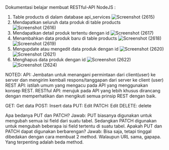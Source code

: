 Dokumentasi belajar membuat RESTful-API NodeJS : 
1. Table products di dalam database api_services
![Screenshot (2615)](https://github.com/anisasdrwnto/API-NodeJS/assets/128852081/61b3828d-2c80-451b-852c-4b49bb567f5e)
2. Mendapatkan seluruh data produk di table products
![Screenshot (2616)](https://github.com/anisasdrwnto/API-NodeJS/assets/128852081/dc415ead-2239-4d0e-9e32-8262d0e00a39)
3. Mendapatkan detail produk tertentu dengan id
![Screenshot (2617)](https://github.com/anisasdrwnto/API-NodeJS/assets/128852081/390436c7-161e-4422-afd0-5ae667bd26c8)
4. Menambahkan data produk baru di table products
![Screenshot (2618)](https://github.com/anisasdrwnto/API-NodeJS/assets/128852081/f40c018b-e03e-4645-95ad-6d6da07a4019)
![Screenshot (2619)](https://github.com/anisasdrwnto/API-NodeJS/assets/128852081/2d8a5c94-8868-4e33-98dd-3b48c57de1eb)
5. Mengupdate atau mengedit data produk dengan id
![Screenshot (2620)](https://github.com/anisasdrwnto/API-NodeJS/assets/128852081/da0bdc08-cbad-4c8a-953b-fb2418dc4660)
![Screenshot (2621)](https://github.com/anisasdrwnto/API-NodeJS/assets/128852081/dc041fcb-b1c6-4967-bf01-75e0bdefca99)
6. Menghapus data produk dengan id
![Screenshot (2622)](https://github.com/anisasdrwnto/API-NodeJS/assets/128852081/e8d3f8dd-4e2d-4c0d-beed-f39cf7c9a6fc)
![Screenshot (2624)](https://github.com/anisasdrwnto/API-NodeJS/assets/128852081/baffb356-cd96-4121-9ca5-9c5dc0392195)


NOTED:
API: Jembatan untuk menangani permintaan dari client(user) ke server dan mengirim kembali respons/tanggapan dari server ke client (user)
REST API: istilah umum yang mengacu pada API yang menggunakan konsep REST.
RESTful API: merujuk pada API yang lebih khusus dirancang dengan memperhatikan dan mengikuti semua prinsip REST dengan baik.

GET: Get data
POST: Insert data
PUT: Edit
PATCH: Edit
DELETE: delete

Apa bedanya PUT dan PATCH?
Jawab: PUT biasanya digunakan untuk mengubah semua isi field dari suatu tabel. Sedangkan PATCH digunakan untuk mengubah beberapa isi field tertentu di suatu tabel. 
Apakah PUT dan PATCH dapat digunakan berbarengan?
Jawab: Bisa saja, tetapi tinggal dibedakan dengan cara membuat 2 method. Walaupun URL sama, gapapa. Yang terpenting adalah beda method.

